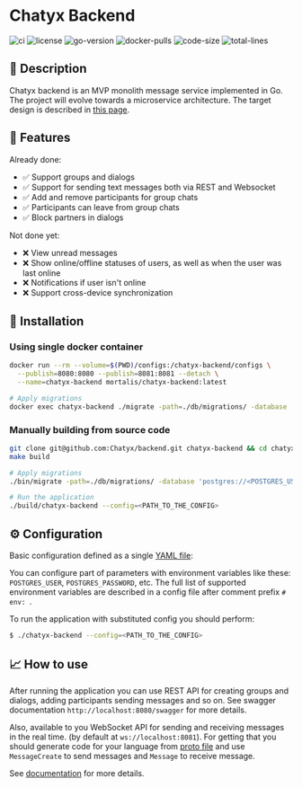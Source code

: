 # Chatyx Backend

![ci](https://github.com/Mort4lis/scht-backend/actions/workflows/main.yml/badge.svg)
![license](https://img.shields.io/github/license/Chatyx/backend)
![go-version](https://img.shields.io/github/go-mod/go-version/Chatyx/backend)
![docker-pulls](https://img.shields.io/docker/pulls/mortalis/chatyx-backend)
![code-size](https://img.shields.io/github/languages/code-size/Chatyx/backend)
![total-lines](https://img.shields.io/tokei/lines/github/Chatyx/backend)

## 📖 Description

Chatyx backend is an MVP monolith message service implemented in Go. The project will evolve 
towards a microservice architecture. The target design is described in [this page](./docs/system_design/README.md).

## 🚀 Features

Already done:
* ✅ Support groups and dialogs
* ✅ Support for sending text messages both via REST and Websocket
* ✅ Add and remove participants for group chats
* ✅ Participants can leave from group chats
* ✅ Block partners in dialogs 

Not done yet:
* ❌ View unread messages
* ❌ Show online/offline statuses of users, as well as when the user was last online
* ❌ Notifications if user isn't online
* ❌ Support cross-device synchronization

## 🔧 Installation

### Using single docker container

```bash
docker run --rm --volume=$(PWD)/configs:/chatyx-backend/configs \
  --publish=8080:8080 --publish=8081:8081 --detach \
  --name=chatyx-backend mortalis/chatyx-backend:latest

# Apply migrations
docker exec chatyx-backend ./migrate -path=./db/migrations/ -database 'postgres://<POSTGRES_USER>:<POSTGRES_PASSWORD>@<POSTGRES_HOST>:<POSTGRES_PORT>/<POSTGRES_DB>?sslmode=disable' up
```

### Manually building from source code

```bash
git clone git@github.com:Chatyx/backend.git chatyx-backend && cd chatyx-backend
make build

# Apply migrations
./bin/migrate -path=./db/migrations/ -database 'postgres://<POSTGRES_USER>:<POSTGRES_PASSWORD>@<POSTGRES_HOST>:<POSTGRES_PORT>/<POSTGRES_DB>?sslmode=disable' up

# Run the application
./build/chatyx-backend --config=<PATH_TO_THE_CONFIG>
```

## ⚙️ Configuration

Basic configuration defined as a single [YAML file](./configs/config.yaml):

You can configure part of parameters with environment variables like these: 
`POSTGRES_USER`, `POSTGRES_PASSWORD`, etc. The full list of supported environment variables
are described in a config file after comment prefix `# env: `.

To run the application with substituted config you should perform:

```bash
$ ./chatyx-backend --config=<PATH_TO_THE_CONFIG>
```

## 📈 How to use

After running the application you can use REST API for creating groups and dialogs, adding participants
sending messages and so on. See swagger documentation `http://localhost:8080/swagger` for more details.

Also, available to you WebSocket API for sending and receiving messages in the real time.
(by default at `ws://localhost:8081`). For getting that you should generate code for your 
language from [proto file](./internal/transport/websocket/model/message.proto) and use `MessageCreate` to
send messages and `Message` to receive message.

See [documentation](https://developers.google.com/protocol-buffers) for more details.